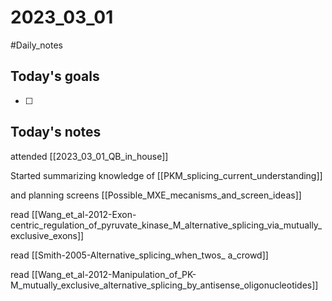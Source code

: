 # 2023_03_01 
#Daily_notes
## Today's goals
- [ ] 

## Today's notes

attended [[2023_03_01_QB_in_house]]

Started summarizing knowledge of [[PKM_splicing_current_understanding]]

and planning screens [[Possible_MXE_mecanisms_and_screen_ideas]]

read [[Wang_et_al-2012-Exon-centric_regulation_of_pyruvate_kinase_M_alternative_splicing_via_mutually_exclusive_exons]]

read [[Smith-2005-Alternative_splicing_when_twos_ a_crowd]]

read [[Wang_et_al-2012-Manipulation_of_PK-M_mutually_exclusive_alternative_splicing_by_antisense_oligonucleotides]]
